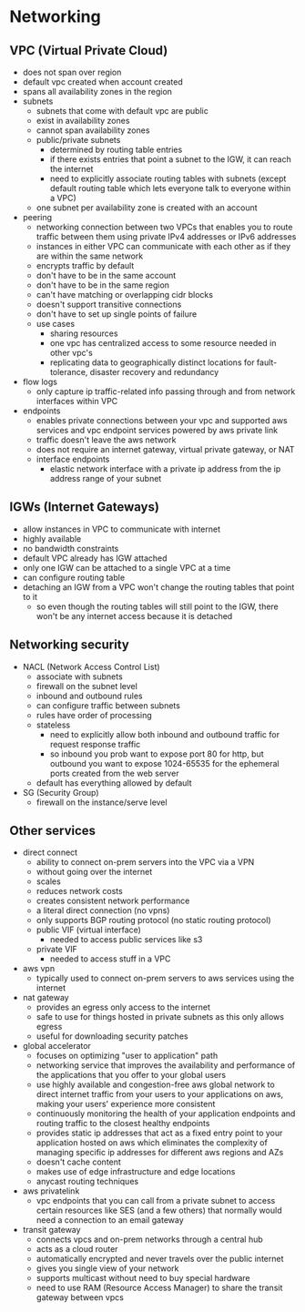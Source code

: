 # Networking

## VPC (Virtual Private Cloud)

- does not span over region
- default vpc created when account created
- spans all availability zones in the region
- subnets
  - subnets that come with default vpc are public
  - exist in availability zones
  - cannot span availability zones
  - public/private subnets
    - determined by routing table entries
    - if there exists entries that point a subnet to the IGW, it can reach the internet
    - need to explicitly associate routing tables with subnets (except default routing table which lets everyone talk to everyone within a VPC)
  - one subnet per availability zone is created with an account
- peering
  - networking connection between two VPCs that enables you to route traffic between them using private IPv4 addresses or IPv6 addresses
  - instances in either VPC can communicate with each other as if they are within the same network
  - encrypts traffic by default
  - don't have to be in the same account
  - don't have to be in the same region
  - can't have matching or overlapping cidr blocks
  - doesn't support transitive connections
  - don't have to set up single points of failure
  - use cases
    - sharing resources
    - one vpc has centralized access to some resource needed in other vpc's
    - replicating data to geographically distinct locations for fault-tolerance, disaster recovery and redundancy
- flow logs
  - only capture ip traffic-related info passing through and from network interfaces within VPC
- endpoints
  - enables private connections between your vpc and supported aws services and vpc endpoint services powered by aws private link
  - traffic doesn't leave the aws network
  - does not require an internet gateway, virtual private gateway, or NAT
  - interface endpoints
    - elastic network interface with a private ip address from the ip address range of your subnet

## IGWs (Internet Gateways)

- allow instances in VPC to communicate with internet
- highly available
- no bandwidth constraints
- default VPC already has IGW attached
- only one IGW can be attached to a single VPC at a time
- can configure routing table
- detaching an IGW from a VPC won't change the routing tables that point to it
  - so even though the routing tables will still point to the IGW, there won't be any internet access because it is detached

## Networking security

- NACL (Network Access Control List)
  - associate with subnets
  - firewall on the subnet level
  - inbound and outbound rules
  - can configure traffic between subnets
  - rules have order of processing
  - stateless
    - need to explicitly allow both inbound and outbound traffic for request response traffic
    - so inbound you prob want to expose port 80 for http, but outbound you want to expose 1024-65535 for the ephemeral ports created from the web server
  - default has everything allowed by default
- SG (Security Group)
  - firewall on the instance/serve level

## Other services

- direct connect
  - ability to connect on-prem servers into the VPC via a VPN
  - without going over the internet
  - scales
  - reduces network costs
  - creates consistent network performance
  - a literal direct connection (no vpns)
  - only supports BGP routing protocol (no static routing protocol)
  - public VIF (virtual interface)
    - needed to access public services like s3
  - private VIF
    - needed to access stuff in a VPC
- aws vpn
  - typically used to connect on-prem servers to aws services using the internet
- nat gateway
  - provides an egress only access to the internet
  - safe to use for things hosted in private subnets as this only allows egress
  - useful for downloading security patches
- global accelerator
  - focuses on optimizing "user to application" path
  - networking service that improves the availability and performance of the applications that you offer to your global users
  - use highly available and congestion-free aws global network to direct internet traffic from your users to your applications on aws, making your users' experience more consistent
  - continuously monitoring the health of your application endpoints and routing traffic to the closest healthy endpoints
  - provides static ip addresses that act as a fixed entry point to your application hosted on aws which eliminates the complexity of managing specific ip addresses for different aws regions and AZs
  - doesn't cache content
  - makes use of edge infrastructure and edge locations
  - anycast routing techniques
- aws privatelink
  - vpc endpoints that you can call from a private subnet to access certain resources like SES (and a few others) that normally would need a connection to an email gateway
- transit gateway
  - connects vpcs and on-prem networks through a central hub
  - acts as a cloud router
  - automatically encrypted and never travels over the public internet
  - gives you single view of your network
  - supports multicast without need to buy special hardware
  - need to use RAM (Resource Access Manager) to share the transit gateway between vpcs
